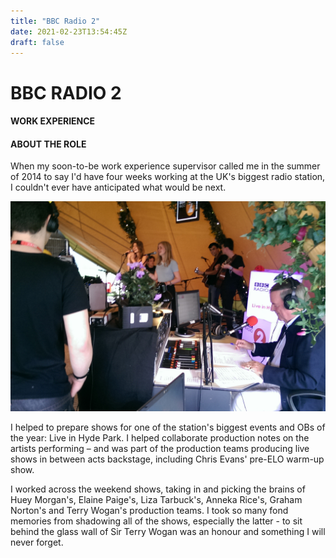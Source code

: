 ```yaml
---
title: "BBC Radio 2"
date: 2021-02-23T13:54:45Z
draft: false
---
```

<div id="workwrap" class="radio-2">
    <div class="container">
		<div class="row">
			<div class="col-lg-6 col-lg-offset-3">
				<h1>BBC RADIO 2</h1>
				<h4>WORK EXPERIENCE</h4>
			</div>
		</div><! --/row -->
    </div> <!-- /container -->
</div><! --/workwrap -->

<section id="works"></section>
<div class="container">
	<div class="row centered mt mb">
		<div class="col-lg-8 col-lg-offset-2">
			<h4>ABOUT THE ROLE</h4>
			<p>When my soon-to-be work experience supervisor called me in the summer of 2014 to say I'd have four weeks working at the UK's biggest radio station, I couldn't ever have anticipated what would be next.</p>
		</div>
		<div class="col-lg-10 col-lg-offset-1 mt-half">
			<img class="img-responsive" src="img/portfolio/radio-2-feature.jpg">
		</div>
		<div class="col-lg-8 col-lg-offset-2 mt-half">
			<p>
				I helped to prepare shows for one of the station's biggest events and OBs of the year: Live in Hyde Park. I helped collaborate production notes on the artists performing – and was part of the production teams producing live shows in between acts backstage, including Chris Evans' pre-ELO warm-up show.
			</p>
			<p>
				I worked across the weekend shows, taking in and picking the brains of Huey Morgan's, Elaine Paige's, Liza Tarbuck's, Anneka Rice's, Graham Norton's and Terry Wogan's production teams. I took so many fond memories from shadowing all of the shows, especially the latter - to sit behind the glass wall of Sir Terry Wogan was an honour and something I will never forget.
			</p>
		</div>
	</div><! --/row -->
</div><! --/container -->